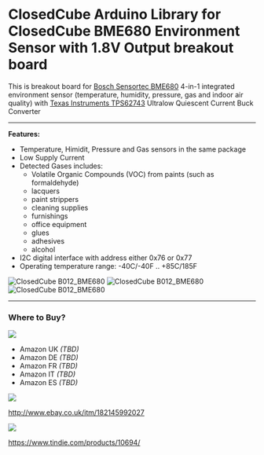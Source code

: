 ClosedCube Arduino Library for
ClosedCube BME680 Environment Sensor with 1.8V Output breakout board
================================================================================================================

This is breakout board for [Bosch Sensortec BME680](https://www.bosch-sensortec.com/bst/products/all_products/bme680)
 4-in-1 integrated environment sensor (temperature, humidity, pressure, gas and indoor air quality) with [Texas Instruments TPS62743](http://www.ti.com/product/TPS62743) Ultralow Quiescent Current Buck Converter

---

**Features:**

 - Temperature, Himidit, Pressure and Gas sensors in the same package
 - Low Supply Current
 - Detected Gases includes:
   -  Volatile Organic Compounds (VOC) from paints (such as formaldehyde)
   -  lacquers
   -  paint strippers
   -  cleaning supplies
   -  furnishings
   -  office equipment
   -  glues
   -  adhesives
   -  alcohol
 - I2C digital interface with address either 0x76 or 0x77
 - Operating temperature range: -40C/-40F .. +85C/185F

![ClosedCube B012_BME680](http://images.closedcube.uk/B013_BME680/B013_BME680_GitHub_Pic1.jpg)
![ClosedCube B012_BME680](http://images.closedcube.uk/B013_BME680/B013_BME680_GitHub_Pic2.jpg)
![ClosedCube B012_BME680](http://images.closedcube.uk/B013_BME680/B013_BME680_GitHub_Pic10.jpg)

----------
### Where to Buy?

[![](http://images.closedcube.uk/logo/github/amazon.png)](https://www.tindie.com/stores/closedcube/)

- Amazon UK *(TBD)*
- Amazon DE *(TBD)*
- Amazon FR *(TBD)*
- Amazon IT *(TBD)*
- Amazon ES *(TBD)*

[![](http://images.closedcube.uk/logo/github/ebay.gif)](http://www.ebay.co.uk/itm/182145992027)

http://www.ebay.co.uk/itm/182145992027

[![](http://images.closedcube.uk/logo/github/tindie.png)](https://www.tindie.com/stores/closedcube/)

https://www.tindie.com/products/10694/
